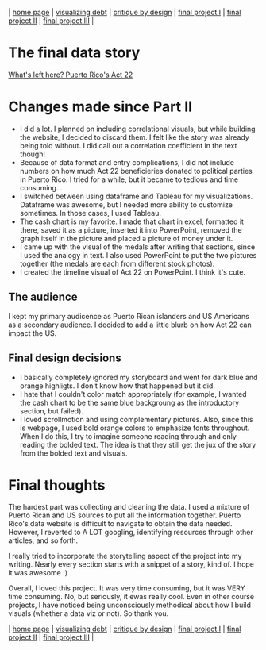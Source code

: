 | [home page](https://chrisbori.github.io/My-Online-Portfolio/) | [visualizing debt](https://chrisbori.github.io/My-Online-Portfolio/visualizing-government-debt) | [critique by design](https://chrisbori.github.io/My-Online-Portfolio/critique-by-design) | [final project I](https://chrisbori.github.io/My-Online-Portfolio/final-project-part-one) | [final project II](https://chrisbori.github.io/My-Online-Portfolio/final-project-part-two) | [final project III](https://chrisbori.github.io/My-Online-Portfolio/final-project-part-three) |

# The final data story
[What's left here? Puerto Rico's Act 22](https://carnegiemellon.shorthandstories.com/whats-left-here-puerto-ricos-act-22/index.html)
<script src="https://carnegiemellon.shorthandstories.com/whats-left-here-puerto-ricos-act-22/embed.js"></script>

# Changes made since Part II
* I did a lot. I planned on including correlational visuals, but while building the website, I decided to discard them. I felt like the story was already being told without. I did call out a correlation coefficient in the text though!
* Because of data format and entry complications, I did not include numbers on how much Act 22 beneficieries donated to political parties in Puerto Rico. I tried for a while, but it became to tedious and time consuming. .
* I switched between using dataframe and Tableau for my visualizations. Dataframe was awesome, but I needed more ability to customize sometimes. In those cases, I used Tableau.
* The cash chart is my favorite. I made that chart in excel, formatted it there, saved it as a picture, inserted it into PowerPoint, removed the graph itself in the picture and placed a picture of money under it.
* I came up with the visual of the medals after writing that sections, since I used the analogy in text. I also used PowerPoint to put the two pictures together (the medals are each from different stock photos).
* I created the timeline visual of Act 22 on PowerPoint. I think it's cute.
  
## The audience
I kept my primary audicence as Puerto Rican islanders and US Americans as a secondary audience. I decided to add a little blurb on how Act 22 can impact the US. 

## Final design decisions
* I basically completely ignored my storyboard and went for dark blue and orange highligts. I don't know how that happened but it did.
* I hate that I couldn't color match appropriately (for example, I wanted the cash chart to be the same blue backgroung as the introductory section, but failed).
* I loved scrollmotion and using complementary pictures. Also, since this is webpage, I used bold orange colors to emphasize fonts throughout. When I do this, I try to imagine someone reading through and only reading the bolded text. The idea is that they still get the jux of the story from the bolded text and visuals. 

# Final thoughts
The hardest part was collecting and cleaning the data. I used a mixture of Puerto Rican and US sources to put all the information together. Puerto Rico's data website is difficult to navigate to obtain the data needed. However, I reverted to A LOT googling, identifying resources through other articles, and so forth.

I really tried to incorporate the storytelling aspect of the project into my writing. Nearly every section starts with a snippet of a story, kind of. I hope it was awesome :)

Overall, I loved this project. It was very time consuming, but it was VERY time consuming. No, but seriously, it ewas really cool. Even in other course projects, I have noticed being unconsciously methodical about how I build visuals (whether a data viz or not). So thank you. 

| [home page](https://chrisbori.github.io/My-Online-Portfolio/) | [visualizing debt](https://chrisbori.github.io/My-Online-Portfolio/visualizing-government-debt) | [critique by design](https://chrisbori.github.io/My-Online-Portfolio/critique-by-design) | [final project I](https://chrisbori.github.io/My-Online-Portfolio/final-project-part-one) | [final project II](https://chrisbori.github.io/My-Online-Portfolio/final-project-part-two) | [final project III](https://chrisbori.github.io/My-Online-Portfolio/final-project-part-three) |
